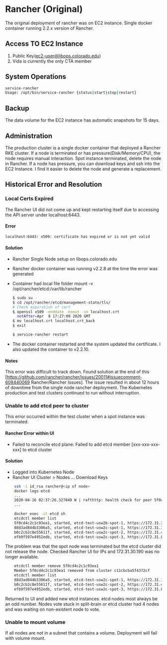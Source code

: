 # Rancher (Original)
The original deployment of rancher was on EC2 instance. Single docker container running 2.2.x version of Rancher.

## Access TO EC2 Instance
1. Public Key(ec2-user@libops.colorado.edu)
1. Vida is currently the only CTA member

## System Operations

```sh
service-rancher
Usage: /opt/bin/service-rancher {status|start|stop|restart}
```

## Backup
The data volume for the EC2 instance has automatic snapshots for 15 days. 

## Administration

The production cluster is a single docker container that deployed a Rancher RKE cluster. If a node is terminated or has pressure(Disk/Memory/CPU), the node requires manual interaction. Spot instance terminated, delete the node in Rancher. If a node has pressure, you can download keys and ssh into the EC2 Instance. I find it easier to delete the node and generate a replacement. 


## Historical Error and Resolution

### Local Certs Expired 

The Rancher UI did not come up and kept restarting itself due to accessing the API server under localhost:6443.

#### Error

```sh
localhost:6443: x509: certificate has expired or is not yet valid
```

#### Solution

* Rancher Single Node setup on libops.colorado.edu
* Rancher docker container was running v2.2.8 at the time the error was generated
* Container had local file folder mount -v /opt/rancher/etcd:/var/lib/rancher
    ```sh
    $ sudo su -
    $ cd /opt/rancher/etcd/management-state/tls/
    # Check expiration of cert
    $ openssl x509 -enddate -noout -in localhost.crt
      notAfter=Apr  8 17:27:09 2020 GMT
    $ mv localhost.crt localhost.crt_back
    $ exit

    $ service-rancher restart
    ```

* The docker container restarted and the system updated the certificate. I also updated the container to v2.2.10.

#### Notes

This error was difficult to track down. Found solution at the end of this [https://github.com/rancher/rancher/issues/20011#issuecomment-608440069 Rancher/Rancher Issues]. The issue resulted in about 12 hours of downtime from the single node rancher deployment. The Kubernetes production and test clusters continued to run without interruption.


### Unable to add etcd peer to cluster 

This error occurred within the test cluster when a spot instance was terminated. 

#### Rancher Error within UI

* Failed to reconcile etcd plane: Failed to add etcd member [xxx-xxx-xxx-xxx] to etcd cluster
#### Solution
* Logged into Kubernetes Node
* Rancher UI Cluster > Nodes ... Download Keys

```sh 
    ssh -i id_rsa rancher@<ip of node>
    docker logs etcd
    ...
    2020-04-16 02:37:26.327849 W | rafthttp: health check for peer 5f0cd4c2c1c93ea1 could not connect: dial tcp 172.31.30.190:2380: i/o timeout (prober "ROUND_TRIPPER_SNAPSHOT")
    ...

    docker exec -it etcd sh
    etcdctl member list
    5f0cd4c2c1c93ea1, started, etcd-test-usw2b-spot-1, https://172.31.30.190:2380, https://172.31.30.190:2379,https://172.31.30.190:4001
    88d3ad844b3306a5, started, etcd-test-usw2c-spot-1, https://172.31.11.25:2380, https://172.31.11.25:2379,https://172.31.11.25:4001
    b0c2cb2c8e55611f, started, etcd-test-usw2c-spot-2, https://172.31.4.219:2380, https://172.31.4.219:2379,https://172.31.4.219:4001
    efb9f597e4952edb, started, etcd-test-usw2c-spot-3, https://172.31.8.159:2380, https://172.31.8.159:2379,https://172.31.8.159:4001 
```

The problem was that the spot node was terminated but the etcd cluster did not release the node. Checked Rancher UI for IPs and 172.31.30.190 was no longer available.

```sh
    etcdctl member remove 5f0cd4c2c1c93ea1
    Member 5f0cd4c2c1c93ea1 removed from cluster c11cbcba5f4372cf
    etcdctl member list
    88d3ad844b3306a5, started, etcd-test-usw2c-spot-1, https://172.31.11.25:2380, https://172.31.11.25:2379,https://172.31.11.25:4001
    b0c2cb2c8e55611f, started, etcd-test-usw2c-spot-2, https://172.31.4.219:2380, https://172.31.4.219:2379,https://172.31.4.219:4001
    efb9f597e4952edb, started, etcd-test-usw2c-spot-3, https://172.31.8.159:2380, https://172.31.8.159:2379,https://172.31.8.159:4001
```

Returned to UI and added new etcd instances. etcd nodes most always be an odd number. Nodes vote stuck in split-brain or etcd cluster had 4 nodes and was waiting on non-existent node to vote.

### Unable to mount volume

If all nodes are not in a subnet that contains a volume. Deployment will fail with volume mount.



